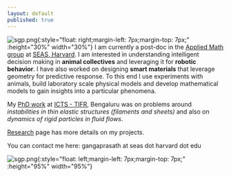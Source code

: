 ```yaml
---
layout: default
published: true
---
```

![sgp.png]({{site.baseurl}}/sgp.png){:style="float: right;margin-left: 7px;margin-top: 7px;" :height="30%" width="30%"} I am currently a post-doc in the [Applied Math group](https://www.seas.harvard.edu/softmat/index.html) at [SEAS, Harvard](https://seas.harvard.edu/). I am interested in understanding intelligent decision making in **animal collectives** and leveraging it for **robotic behavior**. I have also worked on designing **smart materials** that leverage geometry for predictive response. To this end I use experiments with animals, build laboratory scale physical models and develop mathematical models to gain insights into a particular phenomena.

My [PhD work](https://drive.google.com/file/d/18Jo4n4aU79etWbhs4fPXq2DOnauR8BoI/view?usp=sharing) at [ICTS - TIFR](https://www.icts.res.in), Bengaluru was on problems around _instabilities in thin elastic structures (filaments and sheets)_ and also on _dynamics of rigid particles in fluid flows_.

[Research](./research) page has more details on my projects.

You can contact me here: gangaprasath at seas dot harvard dot edu

![sgp.png]({{site.baseurl}}/Combined.png){:style="float: left;margin-left: 7px;margin-top: 7px;" :height="95%" width="95%"}
